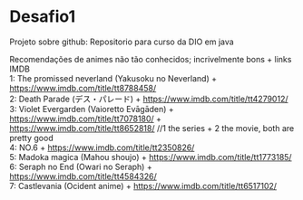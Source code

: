 # Desafio1
Projeto sobre github: Repositorio para curso da DIO em java

Recomendações de animes não tão conhecidos; incrivelmente bons + links IMDB  
1: The promissed neverland (Yakusoku no Neverland) + https://www.imdb.com/title/tt8788458/  
2: Death Parade (デス・パレード) + https://www.imdb.com/title/tt4279012/  
3: Violet Evergarden (Vaioretto Evāgāden) + https://www.imdb.com/title/tt7078180/ + https://www.imdb.com/title/tt8652818/  //1 the series + 2 the movie, both are pretty good  
4: NO.6 + https://www.imdb.com/title/tt2350826/  
5: Madoka magica (Mahou shoujo) + https://www.imdb.com/title/tt1773185/  
6: Seraph no End (Owari no Seraph) + https://www.imdb.com/title/tt4584326/  
7: Castlevania (Ocident anime) + https://www.imdb.com/title/tt6517102/  
